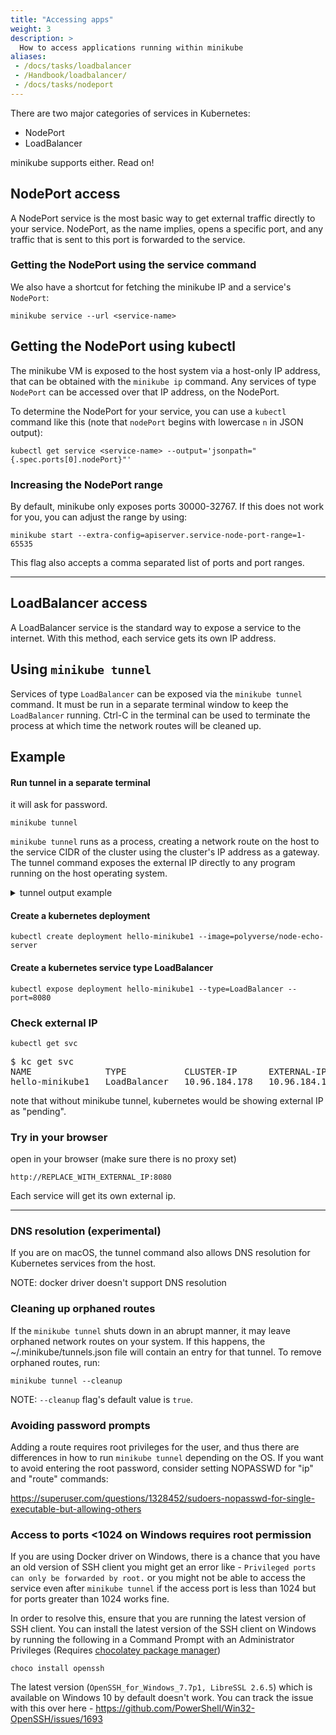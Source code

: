 ```yaml
---
title: "Accessing apps"
weight: 3
description: >
  How to access applications running within minikube
aliases:
 - /docs/tasks/loadbalancer
 - /Handbook/loadbalancer/
 - /docs/tasks/nodeport
---
```


There are two major categories of services in Kubernetes:

* NodePort
* LoadBalancer

minikube supports either. Read on!

## NodePort access

A NodePort service is the most basic way to get external traffic directly to your service. NodePort, as the name implies, opens a specific port, and any traffic that is sent to this port is forwarded to the service.

### Getting the NodePort using the service command

We also have a shortcut for fetching the minikube IP and a service's `NodePort`:

```shell
minikube service --url <service-name>
```

## Getting the NodePort using kubectl

The minikube VM is exposed to the host system via a host-only IP address, that can be obtained with the `minikube ip` command. Any services of type `NodePort` can be accessed over that IP address, on the NodePort.

To determine the NodePort for your service, you can use a `kubectl` command like this (note that `nodePort` begins with lowercase `n` in JSON output):

```shell
kubectl get service <service-name> --output='jsonpath="{.spec.ports[0].nodePort}"'
```

### Increasing the NodePort range

By default, minikube only exposes ports 30000-32767. If this does not work for you, you can adjust the range by using:

```shell
minikube start --extra-config=apiserver.service-node-port-range=1-65535
```

This flag also accepts a comma separated list of ports and port ranges.

----

## LoadBalancer access

A LoadBalancer service is the standard way to expose a service to the internet. With this method, each service gets its own IP address.

## Using `minikube tunnel`

Services of type `LoadBalancer` can be exposed via the `minikube tunnel` command. It must be run in a separate terminal window to keep the `LoadBalancer` running.  Ctrl-C in the terminal can be used to terminate the process at which time the network routes will be cleaned up.

## Example

#### Run tunnel in a separate terminal

it will ask for password.

```shell
minikube tunnel
```

`minikube tunnel` runs as a process, creating a network route on the host to the service CIDR of the cluster using the cluster's IP address as a gateway.  The tunnel command exposes the external IP directly to any program running on the host operating system.

<details>
<summary>
tunnel output example
</summary>
<pre>
Password:
Status:
 machine: minikube
 pid: 39087
 route: 10.96.0.0/12 -> 192.168.64.194
 minikube: Running
 services: [hello-minikube]
    errors:
  minikube: no errors
  router: no errors
  loadbalancer emulator: no errors
...
...
...
</pre>
</details>

#### Create a kubernetes deployment

```shell
kubectl create deployment hello-minikube1 --image=polyverse/node-echo-server
```

#### Create a kubernetes service type LoadBalancer

```shell
kubectl expose deployment hello-minikube1 --type=LoadBalancer --port=8080
```

### Check external IP

```shell
kubectl get svc
```
<pre>
$ kc get svc
NAME              TYPE           CLUSTER-IP      EXTERNAL-IP     PORT(S)          AGE
hello-minikube1   LoadBalancer   10.96.184.178   10.96.184.178   8080:30791/TCP   40s
</pre>

note that without minikube tunnel, kubernetes would be showing external IP as "pending".

### Try in your browser

open in your browser (make sure there is no proxy set)
```
http://REPLACE_WITH_EXTERNAL_IP:8080
```

Each service will get its own external ip.

----

### DNS resolution (experimental)

If you are on macOS, the tunnel command also allows DNS resolution for Kubernetes services from the host.

NOTE: docker driver doesn't support DNS resolution

### Cleaning up orphaned routes

If the `minikube tunnel` shuts down in an abrupt manner, it may leave orphaned network routes on your system. If this happens, the ~/.minikube/tunnels.json file will contain an entry for that tunnel. To remove orphaned routes, run:

````shell
minikube tunnel --cleanup
````

NOTE: `--cleanup` flag's default value is `true`.

### Avoiding password prompts

Adding a route requires root privileges for the user, and thus there are differences in how to run `minikube tunnel` depending on the OS. If you want to avoid entering the root password, consider setting NOPASSWD for "ip" and "route" commands:

<https://superuser.com/questions/1328452/sudoers-nopasswd-for-single-executable-but-allowing-others>


### Access to ports <1024 on Windows requires root permission
If you are using Docker driver on Windows, there is a chance that you have an old version of SSH client you might get an error like - `Privileged ports can only be forwarded by root.` or you might not be able to access the service even after `minikube tunnel` if the access port is less than 1024 but for ports greater than 1024 works fine.

In order to resolve this, ensure that you are running the latest version of SSH client. You can install the latest version of the SSH client on Windows by running the following in a Command Prompt with an Administrator Privileges (Requires [chocolatey package manager](https://chocolatey.org/install))
```
choco install openssh
```
The latest version (`OpenSSH_for_Windows_7.7p1, LibreSSL 2.6.5`) which is available on Windows 10 by default doesn't work. You can track the issue with this over here - https://github.com/PowerShell/Win32-OpenSSH/issues/1693